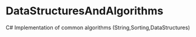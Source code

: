 # DataStructuresAndAlgorithms
C# Implementation of common algorithms (String,Sorting,DataStructures)
